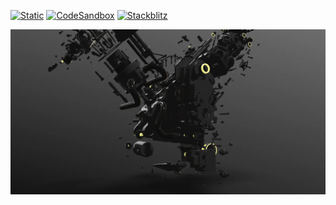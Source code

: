 [![Static](https://img.shields.io/badge/demo-%23646CFF.svg?logo=html5&logoColor=white)](https://pmndrs.github.io/examples/merged-instance)
[![CodeSandbox](https://img.shields.io/badge/codesandbox-040404?logo=codesandbox&logoColor=DBDBDB)](https://codesandbox.io/s/github/pmndrs/examples/tree/main/demos/merged-instance)
[![Stackblitz](https://img.shields.io/badge/stackblitz-fff?logo=Stackblitz&logoColor=1389FD)](https://stackblitz.com/github/pmndrs/examples/tree/main/demos/merged-instance)

![](thumbnail.webp)
